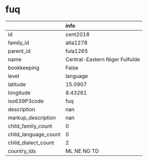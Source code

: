 # fuq
|                      | info                           |
|:---------------------|:-------------------------------|
| id                   | cent2018                       |
| family_id            | atla1278                       |
| parent_id            | fula1265                       |
| name                 | Central-Eastern Niger Fulfulde |
| bookkeeping          | False                          |
| level                | language                       |
| latitude             | 15.0907                        |
| longitude            | 8.43261                        |
| iso639P3code         | fuq                            |
| description          | nan                            |
| markup_description   | nan                            |
| child_family_count   | 0                              |
| child_language_count | 0                              |
| child_dialect_count  | 2                              |
| country_ids          | ML NE NG TD                    |